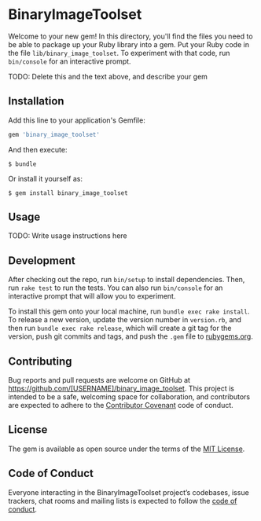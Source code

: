 # BinaryImageToolset

Welcome to your new gem! In this directory, you'll find the files you need to be able to package up your Ruby library into a gem. Put your Ruby code in the file `lib/binary_image_toolset`. To experiment with that code, run `bin/console` for an interactive prompt.

TODO: Delete this and the text above, and describe your gem

## Installation

Add this line to your application's Gemfile:

```ruby
gem 'binary_image_toolset'
```

And then execute:

    $ bundle

Or install it yourself as:

    $ gem install binary_image_toolset

## Usage

TODO: Write usage instructions here

## Development

After checking out the repo, run `bin/setup` to install dependencies. Then, run `rake test` to run the tests. You can also run `bin/console` for an interactive prompt that will allow you to experiment.

To install this gem onto your local machine, run `bundle exec rake install`. To release a new version, update the version number in `version.rb`, and then run `bundle exec rake release`, which will create a git tag for the version, push git commits and tags, and push the `.gem` file to [rubygems.org](https://rubygems.org).

## Contributing

Bug reports and pull requests are welcome on GitHub at https://github.com/[USERNAME]/binary_image_toolset. This project is intended to be a safe, welcoming space for collaboration, and contributors are expected to adhere to the [Contributor Covenant](http://contributor-covenant.org) code of conduct.

## License

The gem is available as open source under the terms of the [MIT License](https://opensource.org/licenses/MIT).

## Code of Conduct

Everyone interacting in the BinaryImageToolset project’s codebases, issue trackers, chat rooms and mailing lists is expected to follow the [code of conduct](https://github.com/[USERNAME]/binary_image_toolset/blob/master/CODE_OF_CONDUCT.md).
